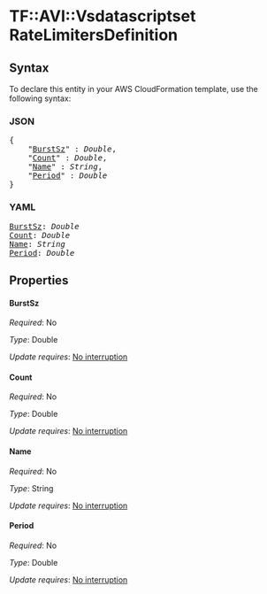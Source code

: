 # TF::AVI::Vsdatascriptset RateLimitersDefinition

## Syntax

To declare this entity in your AWS CloudFormation template, use the following syntax:

### JSON

<pre>
{
    "<a href="#burstsz" title="BurstSz">BurstSz</a>" : <i>Double</i>,
    "<a href="#count" title="Count">Count</a>" : <i>Double</i>,
    "<a href="#name" title="Name">Name</a>" : <i>String</i>,
    "<a href="#period" title="Period">Period</a>" : <i>Double</i>
}
</pre>

### YAML

<pre>
<a href="#burstsz" title="BurstSz">BurstSz</a>: <i>Double</i>
<a href="#count" title="Count">Count</a>: <i>Double</i>
<a href="#name" title="Name">Name</a>: <i>String</i>
<a href="#period" title="Period">Period</a>: <i>Double</i>
</pre>

## Properties

#### BurstSz

_Required_: No

_Type_: Double

_Update requires_: [No interruption](https://docs.aws.amazon.com/AWSCloudFormation/latest/UserGuide/using-cfn-updating-stacks-update-behaviors.html#update-no-interrupt)

#### Count

_Required_: No

_Type_: Double

_Update requires_: [No interruption](https://docs.aws.amazon.com/AWSCloudFormation/latest/UserGuide/using-cfn-updating-stacks-update-behaviors.html#update-no-interrupt)

#### Name

_Required_: No

_Type_: String

_Update requires_: [No interruption](https://docs.aws.amazon.com/AWSCloudFormation/latest/UserGuide/using-cfn-updating-stacks-update-behaviors.html#update-no-interrupt)

#### Period

_Required_: No

_Type_: Double

_Update requires_: [No interruption](https://docs.aws.amazon.com/AWSCloudFormation/latest/UserGuide/using-cfn-updating-stacks-update-behaviors.html#update-no-interrupt)

